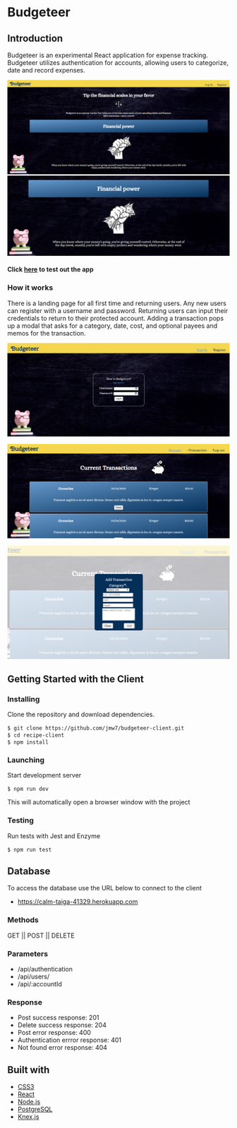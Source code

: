 # Budgeteer

## Introduction
Budgeteer is an experimental React application for expense tracking. 
Budgeteer utilizes authentication for accounts, allowing users to categorize, date and record expenses.

![Home Page](./images/home.png)
![Home Page2](./images/home2.png)

#### Click [here](https://budgeteer-app.now.sh/) to test out the app 

### How it works
There is a landing page for all first time and returning users. Any new users can register with a username and password.
Returning users can input their credentials to return to their protected account. 
Adding a transaction pops up a modal that asks for a category, date, cost, and optional payees and memos for the transaction.

![Login](./images/login.png)

![Account Page](./images/account.png)

![Add Transaction](./images/add-transaction.png)


## Getting Started with the Client
### Installing
Clone the repository and download dependencies.
```
$ git clone https://github.com/jmw7/budgeteer-client.git
$ cd recipe-client
$ npm install
```

### Launching
Start development server
```
$ npm run dev
```
This will automatically open a browser window with the project

### Testing
Run tests with Jest and Enzyme
```
$ npm run test
```

## Database
To access the database use the URL below to connect to the client
 - https://calm-taiga-41329.herokuapp.com

### Methods
  GET || POST || DELETE

### Parameters
 - /api/authentication
 - /api/users/
 - /api/:accountId

### Response
 - Post success response: 201
 - Delete success response: 204
 - Post error response: 400
 - Authentication errror response: 401
 - Not found error response: 404

## Built with
 - [CSS3](https://developer.mozilla.org/en-US/docs/Web/CSS/CSS3)
 - [React](https://reactjs.org/)
 - [Node.js](https://nodejs.org/en/)
 - [PostgreSQL](https://www.postgresql.org/)
 - [Knex.js](http://knexjs.org/)

